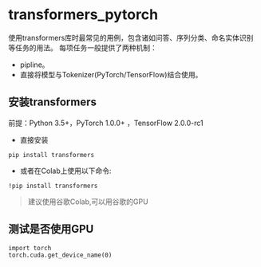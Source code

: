 # transformers_pytorch
使用transformers库时最常见的用例，包含诸如问答、序列分类、命名实体识别等任务的用法。
每项任务一般提供了两种机制：
* pipline。
* 直接将模型与Tokenizer(PyTorch/TensorFlow)结合使用。

## 安装transformers
前提：Python 3.5+，PyTorch 1.0.0+ ，TensorFlow 2.0.0-rc1

* 直接安装
```
pip install transformers
```
* 或者在Colab上使用以下命令:
```
!pip install transformers
```
> 建议使用谷歌Colab,可以用谷歌的GPU

## 测试是否使用GPU
```
import torch
torch.cuda.get_device_name(0)
```
